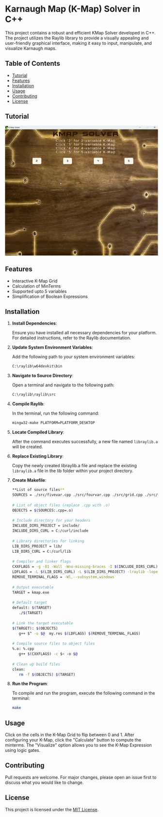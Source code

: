 # Karnaugh Map (K-Map) Solver in C++

This project contains a robust and efficient KMap Solver developed in C++. The project utilizes the Raylib library to provide a visually appealing and user-friendly graphical interface, making it easy to input, manipulate, and visualize Karnaugh maps.

## Table of Contents

- [Tutorial](#tutorial)
- [Features](#features)
- [Installation](#installation)
- [Usage](#usage)
- [Contributing](#contributing)
- [License](#license)

## Tutorial
![tutorial.gif](./assets/tutorial.gif?raw=true)

## Features
-  Interactive K-Map Grid
-  Calculation of MinTerms
-  Supported upto 5 variables
-  Simplification of Boolean Expressions

## Installation

1. **Install Dependencies**:

   Ensure you have installed all necessary dependencies for your platform. For detailed instructions, refer to the Raylib documentation.

2. **Update System Environment Variables**:

   Add the following path to your system environment variables:
   ```bash
   C:\raylib\w64devkit\bin
   ```

3. **Navigate to Source Directory**:

   Open a terminal and navigate to the following path:
   ```bash
   C:\raylib\raylib\src
   ```

4. **Compile Raylib**:

   In the terminal, run the following command:
   ```bash
   mingw32-make PLATFORM=PLATFORM_DESKTOP
   ```

5. **Locate Compiled Library**:

   After the command executes successfully, a new file named ```libraylib.a``` will be created.

6. **Replace Existing Library**:

   Copy the newly created libraylib.a file and replace the existing ```libraylib.a``` file in the lib folder within your project directory.

7. **Create Makefile**:
   ```bash
   **List of source files**
   SOURCES = ./src/fivevar.cpp ./src/fourvar.cpp ./src/grid.cpp ./src/kmapsolver.cpp ./src/main.cpp ./src/threevar.cpp ./src/twovar.cpp ./src/http_request.cpp

   # List of object files (replace .cpp with .o)
   OBJECTS = $(SOURCES:.cpp=.o)

   # Include directory for your headers
   INCLUDE_DIRS_PROJECT = include/
   INCLUDE_DIRS_CURL = C:/curl/include

   # Library directories for linking
   LIB_DIRS_PROJECT = lib/
   LIB_DIRS_CURL = C:/curl/lib

   # Compiler and linker flags
   CXXFLAGS = -g -O1 -Wall -Wno-missing-braces -I $(INCLUDE_DIRS_CURL) -I $(INCLUDE_DIRS_PROJECT)
   LDFLAGS = -L $(LIB_DIRS_CURL) -L $(LIB_DIRS_PROJECT) -lraylib -lopengl32 -lgdi32 -lwinmm -lcurl
   REMOVE_TERMINAL_FLAGS = -Wl,--subsystem,windows

   # Output executable
   TARGET = kmap.exe

   # Default target
   default: $(TARGET)
      ./$(TARGET)

   # Link the target executable
   $(TARGET): $(OBJECTS)
      g++ $^ -o $@  my.res $(LDFLAGS) $(REMOVE_TERMINAL_FLAGS)

   # Compile source files to object files
   %.o: %.cpp
      g++ $(CXXFLAGS) -c $< -o $@

   # Clean up build files
   clean:
      rm -f $(OBJECTS) $(TARGET)
   ```


8. **Run the Program**:

   To compile and run the program, execute the following command in the terminal:
   ```bash
   make
   ```
## Usage
Click on the cells in the K-Map Grid to flip between 0 and 1. After configuring your K-Map, click the "Calculate" button to compute the minterms. The "Visualize" option allows you to see the K-Map Expression using logic gates.

## Contributing
Pull requests are welcome. For major changes, please open an issue first to discuss what you would like to change.

## License
This project is licensed under the [MIT License](LICENSE).
